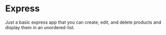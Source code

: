 # Express
Just a basic express app that you can create, edit, and delete products and display them in an unordered-list. 

